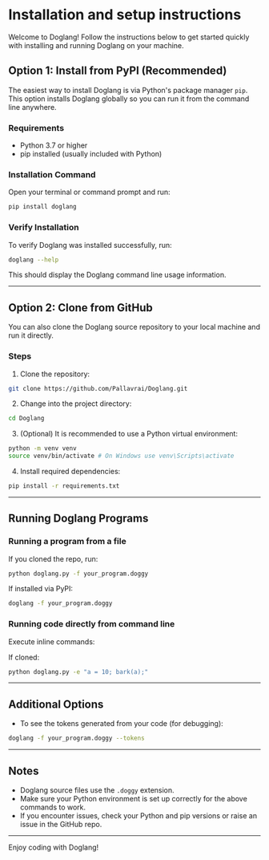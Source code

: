 # Installation and setup instructions

Welcome to Doglang! Follow the instructions below to get started quickly with installing and running Doglang on your machine.

## Option 1: Install from PyPI (Recommended)

The easiest way to install Doglang is via Python's package manager `pip`. This option installs Doglang globally so you can run it from the command line anywhere.

### Requirements
- Python 3.7 or higher
- pip installed (usually included with Python)

### Installation Command

Open your terminal or command prompt and run:
```bash
pip install doglang
```

### Verify Installation

To verify Doglang was installed successfully, run:
```bash
doglang --help
```

This should display the Doglang command line usage information.

---

## Option 2: Clone from GitHub

You can also clone the Doglang source repository to your local machine and run it directly.

### Steps

1. Clone the repository:
```bash
git clone https://github.com/Pallavrai/Doglang.git
```

2. Change into the project directory:
```bash
cd Doglang
```

3. (Optional) It is recommended to use a Python virtual environment:
```bash
python -m venv venv
source venv/bin/activate # On Windows use venv\Scripts\activate
```

4. Install required dependencies:
```bash
pip install -r requirements.txt
```

---

## Running Doglang Programs

### Running a program from a file

If you cloned the repo, run:
```bash
python doglang.py -f your_program.doggy
```

If installed via PyPI:
```bash
doglang -f your_program.doggy
```

### Running code directly from command line

Execute inline commands:

If cloned:
```bash
python doglang.py -e "a = 10; bark(a);"
```

---

## Additional Options

- To see the tokens generated from your code (for debugging):
```bash
doglang -f your_program.doggy --tokens
```

---

## Notes

- Doglang source files use the `.doggy` extension.
- Make sure your Python environment is set up correctly for the above commands to work.
- If you encounter issues, check your Python and pip versions or raise an issue in the GitHub repo.

---

Enjoy coding with Doglang!




